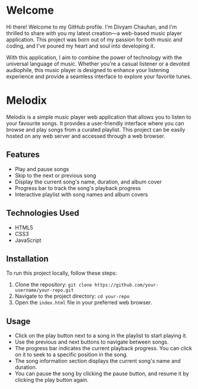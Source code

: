 # Welcome
Hi there! Welcome to my GitHub profile. I'm Divyam Chauhan, and I'm thrilled to share with you my latest creation—a web-based music player application. This project was born out of my passion for both music and coding, and I've poured my heart and soul into developing it.

With this application, I aim to combine the power of technology with the universal language of music. Whether you're a casual listener or a devoted audiophile, this music player is designed to enhance your listening experience and provide a seamless interface to explore your favorite tunes.

# Melodix 

Melodix is a simple music player web application that allows you to listen to your favourite songs. It provides a user-friendly interface where you can browse and play songs from a curated playlist. This project can be easily hosted on any web server and accessed through a web browser.

## Features

- Play and pause songs
- Skip to the next or previous song
- Display the current song's name, duration, and album cover
- Progress bar to track the song's playback progress
- Interactive playlist with song names and album covers

## Technologies Used

- HTML5
- CSS3
- JavaScript

## Installation

To run this project locally, follow these steps:

1. Clone the repository: `git clone https://github.com/your-username/your-repo.git`
2. Navigate to the project directory: `cd your-repo`
3. Open the `index.html` file in your preferred web browser.

## Usage

- Click on the play button next to a song in the playlist to start playing it.
- Use the previous and next buttons to navigate between songs.
- The progress bar indicates the current playback progress. You can click on it to seek to a specific position in the song.
- The song information section displays the current song's name and duration.
- You can pause the song by clicking the pause button, and resume it by clicking the play button again.